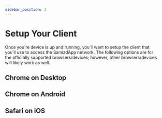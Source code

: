 ```yaml
---
sidebar_position: 3
---
```


# Setup Your Client

Once you're device is up and running, you'll want to setup the client that
you'll use to access the SamizdApp network. The following options are for the
officially supported browsers/devices; however, other browsers/devices will
likely work as well.

## Chrome on Desktop

## Chrome on Android

## Safari on iOS
